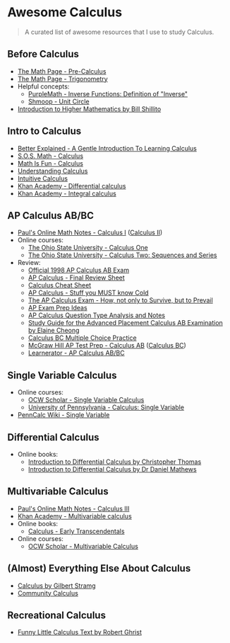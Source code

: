 # Awesome Calculus
> A curated list of awesome resources that I use to study Calculus.

## Before Calculus
- [The Math Page - Pre-Calculus](http://www.themathpage.com/aPreCalc/precalculus.htm)
- [The Math Page - Trigonometry](http://www.themathpage.com/aTrig/trigonometry.htm)
- Helpful concepts:
  - [PurpleMath - Inverse Functions: Definition of "Inverse"](http://www.purplemath.com/modules/invrsfcn.htm)
  - [Shmoop - Unit Circle](http://www.shmoop.com/unit-circle/)
- [Introduction to Higher Mathematics by Bill Shillito](https://www.youtube.com/watch?v=CMWFmjlB8v0&list=PLZzHxk_TPOStgPtqRZ6KzmkUQBQ8TSWVX)


## Intro to Calculus
- [Better Explained - A Gentle Introduction To Learning Calculus](http://betterexplained.com/articles/a-gentle-introduction-to-learning-calculus/)
- [S.O.S. Math - Calculus](http://www.sosmath.com/calculus/calculus.html)
- [Math Is Fun - Calculus](http://www.mathsisfun.com/calculus/)
- [Understanding Calculus](http://understandingcalculus.com/)
- [Intuitive Calculus](http://www.intuitive-calculus.com/)
- [Khan Academy - Differential calculus](https://www.khanacademy.org/math/differential-calculus)
- [Khan Academy - Integral calculus](https://www.khanacademy.org/math/integral-calculus)

## AP Calculus AB/BC
- [Paul's Online Math Notes - Calculus I](http://tutorial.math.lamar.edu/Classes/CalcI/CalcI.aspx) ([Calculus II](http://tutorial.math.lamar.edu/Classes/CalcII/CalcII.aspx))
- Online courses:
  - [The Ohio State University - Calculus One](https://www.coursera.org/learn/calculus1)
  - [The Ohio State University - Calculus Two: Sequences and Series](https://www.coursera.org/learn/advanced-calculus)
- Review:
  - [Official 1998 AP Calculus AB Exam](http://apcentral.collegeboard.com/apc/public/repository/calculcus-free-exam-1998.pdf)
  - [AP Calculus - Final Review Sheet](https://web.archive.org/web/20140410122537/http://www.northcanton.sparcc.org/~hck/data/jjk1nc/files/APperc20Calcperc20Reviewperc20Answerperc20Key_JRahn.pdf)
  - [Calculus Cheat Sheet](http://tutorial.math.lamar.edu/pdf/Calculus_Cheat_Sheet_All.pdf)
  - [AP Calculus - Stuff you MUST know Cold](http://cchsindy.org/bird/Smart/Calc1/StuffMUSTknowColdColor.pdf)
  - [The AP Calculus Exam - How, not only to Survive, but to Prevail](http://www.linmcmullin.net/PDF_Files/How_to_Survive.pdf)
  - [AP Exam Prep Ideas](http://wowmath.org/Notes/AP%20Calculus/AP%20Exam/AP%20Exam%20Prep%20Ideas%202011.pdf)
  - [AP Calculus Question Type Analysis and Notes ](http://www.linmcmullin.net/AP_Calculus_Question_Type_rev_for_2012_exam_a.pdf)
  - [Study Guide for the Advanced Placement Calculus AB Examination by Elaine Cheong](http://www.elainetron.com/apcalc/apcalc.pdf)
  - [Calculus BC Multiple Choice Practice](http://www.free-test-online.com/ap/ap_bc.htm)
  - [McGraw Hill AP Test Prep - Calculus AB](http://www.mhpracticeplusap.com/ID16.html) ([Calculus BC](http://www.mhpracticeplusap.com/ID17.html))
  - [Learnerator - AP Calculus AB/BC](https://www.learnerator.com/ap-calculus-ab-bc)

## Single Variable Calculus
- Online courses:
  - [OCW Scholar - Single Variable Calculus](http://ocw.mit.edu/courses/mathematics/18-01sc-single-variable-calculus-fall-2010/)
  - [University of Pennsylvania - Calculus: Single Variable](https://www.coursera.org/course/calcsing)
- [PennCalc Wiki - Single Variable](http://calculus.seas.upenn.edu/)

## Differential Calculus
- Online books:
  - [Introduction to Differential Calculus by Christopher Thomas](http://sydney.edu.au/stuserv/documents/maths_learning_centre/differentialcalculus.pdf)
  - [Introduction to Differential Calculus by Dr Daniel Mathews](http://amsi.org.au/ESA_Senior_Years/PDF/IntroDiffCall3b.pdf)

## Multivariable Calculus
- [Paul's Online Math Notes - Calculus III](http://tutorial.math.lamar.edu/Classes/CalcIII/CalcIII.aspx)
- [Khan Academy - Multivariable calculus](https://www.khanacademy.org/math/multivariable-calculus)
- Online books:
  - [Calculus - Early Transcendentals](http://www.whitman.edu/mathematics/multivariable/multivariable.pdf)
- Online courses:
  - [OCW Scholar - Multivariable Calculus](http://ocw.mit.edu/courses/mathematics/18-02sc-multivariable-calculus-fall-2010/)

## (Almost) Everything Else About Calculus
- [Calculus by Gilbert Stramg](http://ocw.mit.edu/ans7870/resources/Strang/Edited/Calculus/Calculus.pdf)
- [Community Calculus](http://communitycalculus.org)

## Recreational Calculus
- [Funny Little Calculus Text by Robert Ghrist](http://www.math.washington.edu/~morrow/334_13/FLCT.pdf)
